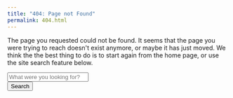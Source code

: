 ```yaml
---
title: "404: Page not Found"
permalink: 404.html
---
```


The page you requested could not be found. It seems that the page you were
trying to reach doesn't exist anymore, or maybe it has just moved. We think the
the best thing to do is to start again from the home page, or use the site
search feature below.

<div class="row my-4 justify-content-center">
  <div class="col-md-6">
    <form class="form-search" role="search" action="/search/">
      <div class="input-group input-group-lg">
        <input type="text" class="form-control" placeholder="What were you looking for?" name="q">
        <div class="input-group-append">
          <button class="btn btn-primary" type="submit">Search</button>
        </div>
      </div>
    </form>
  </div>
</div>
